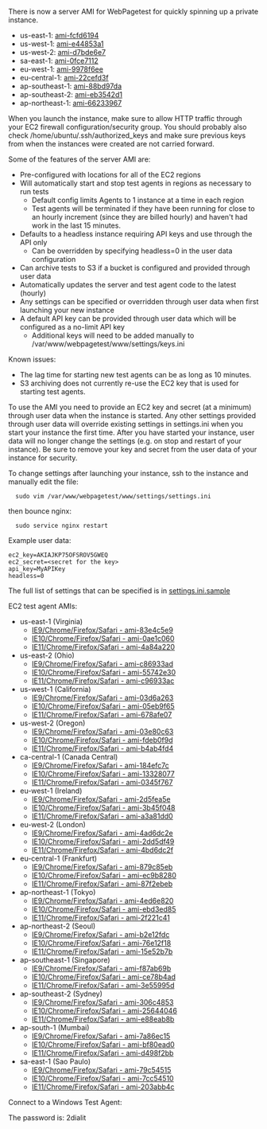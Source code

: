 There is now a server AMI for WebPagetest for quickly spinning up a private instance.

* us-east-1: [ami-fcfd6194](https://console.aws.amazon.com/ec2/v2/home?region=us-east-1#LaunchInstanceWizard:ami=ami-fcfd6194)
* us-west-1: [ami-e44853a1](https://console.aws.amazon.com/ec2/v2/home?region=us-west-1#LaunchInstanceWizard:ami=ami-e44853a1)
* us-west-2: [ami-d7bde6e7](https://console.aws.amazon.com/ec2/v2/home?region=us-west-2#LaunchInstanceWizard:ami=ami-d7bde6e7)
* sa-east-1: [ami-0fce7112](https://console.aws.amazon.com/ec2/v2/home?region=sa-east-1#LaunchInstanceWizard:ami=ami-0fce7112)
* eu-west-1: [ami-9978f6ee](https://console.aws.amazon.com/ec2/v2/home?region=eu-west-1#LaunchInstanceWizard:ami=ami-9978f6ee)
* eu-central-1: [ami-22cefd3f](https://console.aws.amazon.com/ec2/v2/home?region=eu-central-1#LaunchInstanceWizard:ami=ami-22cefd3f)
* ap-southeast-1: [ami-88bd97da](https://console.aws.amazon.com/ec2/v2/home?region=ap-southeast-1#LaunchInstanceWizard:ami=ami-88bd97da)
* ap-southeast-2: [ami-eb3542d1](https://console.aws.amazon.com/ec2/v2/home?region=ap-southeast-2#LaunchInstanceWizard:ami=ami-eb3542d1)
* ap-northeast-1: [ami-66233967](https://console.aws.amazon.com/ec2/v2/home?region=ap-northeast-1#LaunchInstanceWizard:ami=ami-66233967)

When you launch the instance, make sure to allow HTTP traffic through your EC2 firewall configuration/security group.  You should probably also check /home/ubuntu/.ssh/authorized_keys and make sure previous keys from when the instances were created are not carried forward.

Some of the features of the server AMI are:
* Pre-configured with locations for all of the EC2 regions
* Will automatically start and stop test agents in regions as necessary to run tests
    * Default config limits Agents to 1 instance at a time in each region
    * Test agents will be terminated if they have been running for close to an hourly increment (since they are billed hourly) and haven't had work in the last 15 minutes.
* Defaults to a headless instance requiring API keys and use through the API only
    * Can be overridden by specifying headless=0 in the user data configuration
* Can archive tests to S3 if a bucket is configured and provided through user data
* Automatically updates the server and test agent code to the latest (hourly)
* Any settings can be specified or overridden through user data when first launching your new instance
* A default API key can be provided through user data which will be configured as a no-limit API key
    * Additional keys will need to be added manually to /var/www/webpagetest/www/settings/keys.ini

Known issues:
* The lag time for starting new test agents can be as long as 10 minutes.
* S3 archiving does not currently re-use the EC2 key that is used for starting test agents.

To use the AMI you need to provide an EC2 key and secret (at a minimum) through user data when the instance is started.  Any other settings provided through user data will override existing settings in settings.ini when you start your instance the first time. After you have started your instance, user data will no longer change the settings (e.g. on stop and restart of your instance). Be sure to remove your key and secret from the user data of your instance for security.

To change settings after launching your instance, ssh to the instance and manually edit the file:

```
  sudo vim /var/www/webpagetest/www/settings/settings.ini
```

then bounce nginx:

```
  sudo service nginx restart
```

Example user data:

```
ec2_key=AKIAJKP75OFSROV5GWEQ
ec2_secret=<secret for the key>
api_key=MyAPIKey
headless=0
```

The full list of settings that can be specified is in [settings.ini.sample](https://github.com/WPO-Foundation/webpagetest/blob/master/www/settings/settings.ini.sample)

EC2 test agent AMIs:

* us-east-1 (Virginia)
    * [IE9/Chrome/Firefox/Safari - ami-83e4c5e9](https://console.aws.amazon.com/ec2/v2/home?region=us-east-1#LaunchInstanceWizard:ami=ami-83e4c5e9)
    * [IE10/Chrome/Firefox/Safari - ami-0ae1c060](https://console.aws.amazon.com/ec2/v2/home?region=us-east-1#LaunchInstanceWizard:ami=ami-0ae1c060)
    * [IE11/Chrome/Firefox/Safari - ami-4a84a220](https://console.aws.amazon.com/ec2/v2/home?region=us-east-1#LaunchInstanceWizard:ami=ami-4a84a220)
* us-east-2 (Ohio)
    * [IE9/Chrome/Firefox/Safari - ami-c86933ad](https://console.aws.amazon.com/ec2/v2/home?region=us-east-2#LaunchInstanceWizard:ami=ami-c86933ad)
    * [IE10/Chrome/Firefox/Safari - ami-55742e30](https://console.aws.amazon.com/ec2/v2/home?region=us-east-2#LaunchInstanceWizard:ami=ami-55742e30)
    * [IE11/Chrome/Firefox/Safari - ami-c96933ac](https://console.aws.amazon.com/ec2/v2/home?region=us-east-2#LaunchInstanceWizard:ami=ami-c96933ac)
* us-west-1 (California)
    * [IE9/Chrome/Firefox/Safari - ami-03d6a263](https://console.aws.amazon.com/ec2/v2/home?region=us-west-1#LaunchInstanceWizard:ami=ami-03d6a263)
    * [IE10/Chrome/Firefox/Safari - ami-05eb9f65](https://console.aws.amazon.com/ec2/v2/home?region=us-west-1#LaunchInstanceWizard:ami=ami-05eb9f65)
    * [IE11/Chrome/Firefox/Safari - ami-678afe07](https://console.aws.amazon.com/ec2/v2/home?region=us-west-1#LaunchInstanceWizard:ami=ami-678afe07)
* us-west-2 (Oregon)
    * [IE9/Chrome/Firefox/Safari - ami-03e80c63](https://console.aws.amazon.com/ec2/v2/home?region=us-west-2#LaunchInstanceWizard:ami=ami-03e80c63)
    * [IE10/Chrome/Firefox/Safari - ami-fdeb0f9d](https://console.aws.amazon.com/ec2/v2/home?region=us-west-2#LaunchInstanceWizard:ami=ami-fdeb0f9d)
    * [IE11/Chrome/Firefox/Safari - ami-b4ab4fd4](https://console.aws.amazon.com/ec2/v2/home?region=us-west-2#LaunchInstanceWizard:ami=ami-b4ab4fd4)
* ca-central-1 (Canada Central)
    * [IE9/Chrome/Firefox/Safari - ami-184efc7c](https://console.aws.amazon.com/ec2/v2/home?region=ca-central-1#LaunchInstanceWizard:ami=ami-184efc7c)
    * [IE10/Chrome/Firefox/Safari - ami-13328077](https://console.aws.amazon.com/ec2/v2/home?region=ca-central-1#LaunchInstanceWizard:ami=ami-13328077)
    * [IE11/Chrome/Firefox/Safari - ami-0345f767](https://console.aws.amazon.com/ec2/v2/home?region=ca-central-1#LaunchInstanceWizard:ami=ami-0345f767)
* eu-west-1 (Ireland)
    * [IE9/Chrome/Firefox/Safari - ami-2d5fea5e](https://console.aws.amazon.com/ec2/v2/home?region=eu-west-1#LaunchInstanceWizard:ami=ami-2d5fea5e)
    * [IE10/Chrome/Firefox/Safari - ami-3b45f048](https://console.aws.amazon.com/ec2/v2/home?region=eu-west-1#LaunchInstanceWizard:ami=ami-3b45f048)
    * [IE11/Chrome/Firefox/Safari - ami-a3a81dd0](https://console.aws.amazon.com/ec2/v2/home?region=eu-west-1#LaunchInstanceWizard:ami=ami-a3a81dd0)
* eu-west-2 (London)
    * [IE9/Chrome/Firefox/Safari - ami-4ad6dc2e](https://console.aws.amazon.com/ec2/v2/home?region=eu-west-2#LaunchInstanceWizard:ami=ami-4ad6dc2e)
    * [IE10/Chrome/Firefox/Safari - ami-2dd5df49](https://console.aws.amazon.com/ec2/v2/home?region=eu-west-2#LaunchInstanceWizard:ami=ami-2dd5df49)
    * [IE11/Chrome/Firefox/Safari - ami-4bd6dc2f](https://console.aws.amazon.com/ec2/v2/home?region=eu-west-2#LaunchInstanceWizard:ami=ami-4bd6dc2f)
* eu-central-1 (Frankfurt)
    * [IE9/Chrome/Firefox/Safari - ami-879c85eb](https://console.aws.amazon.com/ec2/v2/home?region=eu-central-1#LaunchInstanceWizard:ami=ami-879c85eb)
    * [IE10/Chrome/Firefox/Safari - ami-ec9b8280](https://console.aws.amazon.com/ec2/v2/home?region=eu-central-1#LaunchInstanceWizard:ami=ami-ec9b8280)
    * [IE11/Chrome/Firefox/Safari - ami-87f2ebeb](https://console.aws.amazon.com/ec2/v2/home?region=eu-central-1#LaunchInstanceWizard:ami=ami-87f2ebeb)
* ap-northeast-1 (Tokyo)
    * [IE9/Chrome/Firefox/Safari - ami-4ed6e820](https://console.aws.amazon.com/ec2/v2/home?region=ap-northeast-1#LaunchInstanceWizard:ami=ami-4ed6e820)
    * [IE10/Chrome/Firefox/Safari - ami-ebd3ed85](https://console.aws.amazon.com/ec2/v2/home?region=ap-northeast-1#LaunchInstanceWizard:ami=ami-ebd3ed85)
    * [IE11/Chrome/Firefox/Safari - ami-2f221c41](https://console.aws.amazon.com/ec2/v2/home?region=ap-northeast-1#LaunchInstanceWizard:ami=ami-2f221c41)
* ap-northeast-2 (Seoul)
    * [IE9/Chrome/Firefox/Safari - ami-b2e12fdc](https://console.aws.amazon.com/ec2/v2/home?region=ap-northeast-2#LaunchInstanceWizard:ami=ami-b2e12fdc)
    * [IE10/Chrome/Firefox/Safari - ami-76e12f18](https://console.aws.amazon.com/ec2/v2/home?region=ap-northeast-2#LaunchInstanceWizard:ami=ami-76e12f18)
    * [IE11/Chrome/Firefox/Safari - ami-15e52b7b](https://console.aws.amazon.com/ec2/v2/home?region=ap-northeast-2#LaunchInstanceWizard:ami=ami-15e52b7b)
* ap-southeast-1 (Singapore)
    * [IE9/Chrome/Firefox/Safari - ami-f87ab69b](https://console.aws.amazon.com/ec2/v2/home?region=ap-southeast-1#LaunchInstanceWizard:ami=ami-f87ab69b)
    * [IE10/Chrome/Firefox/Safari - ami-ce78b4ad](https://console.aws.amazon.com/ec2/v2/home?region=ap-southeast-1#LaunchInstanceWizard:ami=ami-ce78b4ad)
    * [IE11/Chrome/Firefox/Safari - ami-3e55995d](https://console.aws.amazon.com/ec2/v2/home?region=ap-southeast-1#LaunchInstanceWizard:ami=ami-3e55995d)
* ap-southeast-2 (Sydney)
    * [IE9/Chrome/Firefox/Safari - ami-306c4853](https://console.aws.amazon.com/ec2/v2/home?region=ap-southeast-2#LaunchInstanceWizard:ami=ami-306c4853)
    * [IE10/Chrome/Firefox/Safari - ami-25644046](https://console.aws.amazon.com/ec2/v2/home?region=ap-southeast-2#LaunchInstanceWizard:ami=ami-25644046)
    * [IE11/Chrome/Firefox/Safari - ami-e88eab8b](https://console.aws.amazon.com/ec2/v2/home?region=ap-southeast-2#LaunchInstanceWizard:ami=ami-e88eab8b)
* ap-south-1 (Mumbai)
    * [IE9/Chrome/Firefox/Safari - ami-7a86ec15](https://console.aws.amazon.com/ec2/v2/home?region=ap-south-1#LaunchInstanceWizard:ami=ami-7a86ec15)
    * [IE10/Chrome/Firefox/Safari - ami-bf80ead0](https://console.aws.amazon.com/ec2/v2/home?region=ap-south-1#LaunchInstanceWizard:ami=ami-bf80ead0)
    * [IE11/Chrome/Firefox/Safari - ami-d498f2bb](https://console.aws.amazon.com/ec2/v2/home?region=ap-south-1#LaunchInstanceWizard:ami=ami-d498f2bb)
* sa-east-1 (Sao Paulo)
    * [IE9/Chrome/Firefox/Safari - ami-79c54515](https://console.aws.amazon.com/ec2/v2/home?region=sa-east-1#LaunchInstanceWizard:ami=ami-79c54515)
    * [IE10/Chrome/Firefox/Safari - ami-7cc54510](https://console.aws.amazon.com/ec2/v2/home?region=sa-east-1#LaunchInstanceWizard:ami=ami-7cc54510)
    * [IE11/Chrome/Firefox/Safari - ami-203abb4c](https://console.aws.amazon.com/ec2/v2/home?region=sa-east-1#LaunchInstanceWizard:ami=ami-203abb4c)

Connect to a Windows Test Agent:

The password is: 2dialit
